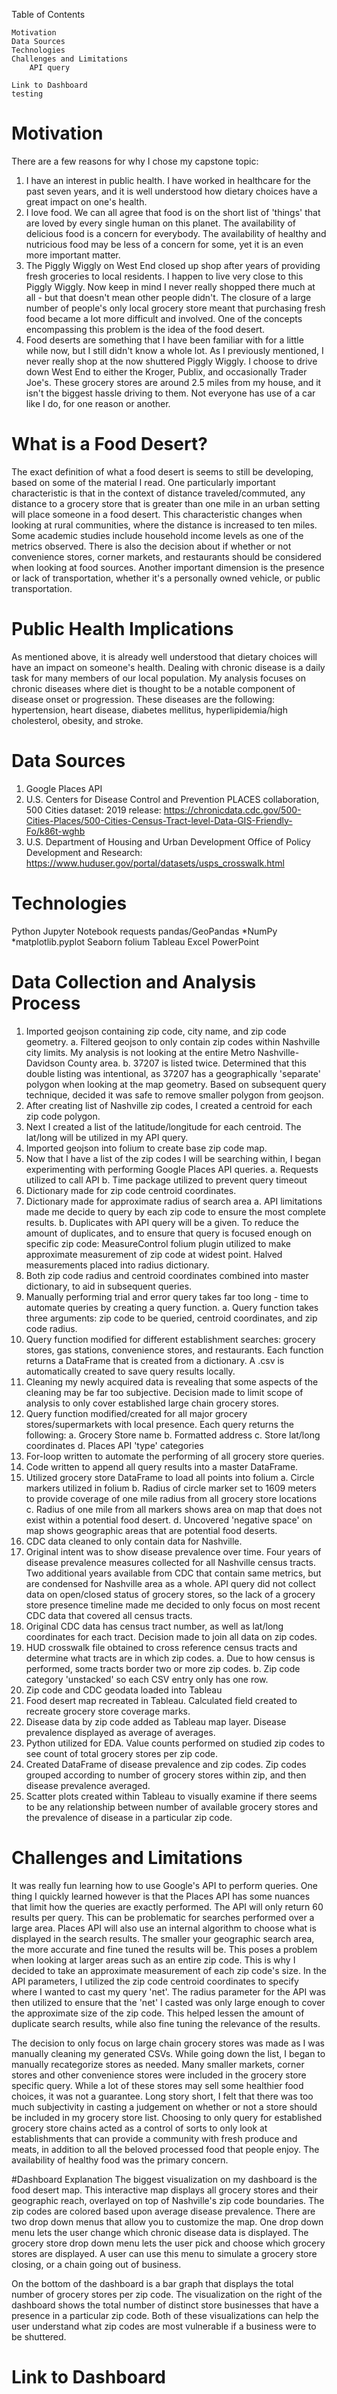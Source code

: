 Table of Contents

    Motivation
    Data Sources
    Technologies
    Challenges and Limitations
        API query

    Link to Dashboard
    testing

# Motivation
There are a few reasons for why I chose my capstone topic:
  1. I have an interest in public health. I have worked in healthcare for the past seven years, and it is well understood how dietary choices have a great impact on one's health.
  2. I love food. We can all agree that food is on the short list of 'things' that are loved by every single human on this planet. The availability of delicious food is a concern for everybody. The availability of healthy and nutricious food may be less of a concern for some, yet it is an even more important matter.
  3. The Piggly Wiggly on West End closed up shop after years of providing fresh groceries to local residents. I happen to live very close to this Piggly Wiggly. Now keep in mind I never really shopped there much at all - but that doesn't mean other people didn't. The closure of a large number of people's only local grocery store meant that purchasing fresh food became a lot more difficult and involved. One of the concepts encompassing this problem is the idea of the food desert.
  4. Food deserts are something that I have been familiar with for a little while now, but I still didn't know a whole lot. As I previously mentioned, I never really shop at the now shuttered Piggly Wiggly. I choose to drive down West End to either the Kroger, Publix, and occasionally Trader Joe's. These grocery stores are around 2.5 miles from my house, and it isn't the biggest hassle driving to them. Not everyone has use of a car like I do, for one reason or another.

# What is a Food Desert?
The exact definition of what a food desert is seems to still be developing, based on some of the material I read. One particularly important characteristic is that in the context of distance traveled/commuted, any distance to a grocery store that is greater than one mile in an urban setting will place someone in a food desert. This characteristic changes when looking at rural communities, where the distance is increased to ten miles. Some academic studies include household income levels as one of the metrics observed. There is also the decision about if whether or not convenience stores, corner markets, and restaurants should be considered when looking at food sources. Another important dimension is the presence or lack of transportation, whether it's a personally owned vehicle, or public transportation.

# Public Health Implications
As mentioned above, it is already well understood that dietary choices will have an impact on someone's health. Dealing with chronic disease is a daily task for many members of our local population. My analysis focuses on chronic diseases where diet is thought to be a notable component of disease onset or progression. These diseases are the following: hypertension, heart disease, diabetes mellitus, hyperlipidemia/high cholesterol, obesity, and stroke.


# Data Sources
1. Google Places API
2. U.S. Centers for Disease Control and Prevention PLACES collaboration, 500 Cities dataset:
                  2019 release: https://chronicdata.cdc.gov/500-Cities-Places/500-Cities-Census-Tract-level-Data-GIS-Friendly-Fo/k86t-wghb
3. U.S. Department of Housing and Urban Development Office of Policy Development and Research: https://www.huduser.gov/portal/datasets/usps_crosswalk.html


# Technologies
Python
Jupyter Notebook
requests
pandas/GeoPandas
*NumPy
*matplotlib.pyplot
Seaborn
folium
Tableau
Excel
PowerPoint




# Data Collection and Analysis Process
1. Imported geojson containing zip code, city name, and zip code geometry.
    a. Filtered geojson to only contain zip codes within Nashville city limits. My analysis is not looking at the entire Metro Nashville-Davidson County area.
    b. 37207 is listed twice. Determined that this double listing was intentional, as 37207 has a geographically 'separate' polygon when looking at the map geometry. Based on subsequent query technique, decided it was safe to remove smaller polygon from geojson.
2. After creating list of Nashville zip codes, I created a centroid for each zip code polygon.
3. Next I created a list of the latitude/longitude for each centroid. The lat/long will be utilized in my API query.
4. Imported geojson into folium to create base zip code map.
5. Now that I have a list of the zip codes I will be searching within, I began experimenting with performing Google Places API queries.
    a. Requests utilized to call API
    b. Time package utilized to prevent query timeout
6. Dictionary made for zip code centroid coordinates.
7. Dictionary made for approximate radius of search area
    a. API limitations made me decide to query by each zip code to ensure the most complete results.
    b. Duplicates with API query will be a given. To reduce the amount of duplicates, and to ensure that query is focused enough on specific zip code: MeasureControl folium plugin utilized to make approximate measurement of zip code at widest point. Halved measurements placed into radius dictionary.
8. Both zip code radius and centroid coordinates combined into master dictionary, to aid in subsequent queries.
9. Manually performing trial and error query takes far too long - time to automate queries by creating a query function.
    a. Query function takes three arguments: zip code to be queried, centroid coordinates, and zip code radius.
10. Query function modified for different establishment searches: grocery stores, gas stations, convenience stores, and restaurants. Each function returns a DataFrame that is created from a dictionary. A .csv is automatically created to save query results locally.
11. Cleaning my newly acquired data is revealing that some aspects of the cleaning may be far too subjective. Decision made to limit scope of analysis to only cover established large chain grocery stores.
12. Query function modified/created for all major grocery stores/supermarkets with local presence.
    Each query returns the following:
      a. Grocery Store name
      b. Formatted address
      c. Store lat/long coordinates
      d. Places API 'type' categories
13. For-loop written to automate the performing of all grocery store queries.
14. Code written to append all query results into a master DataFrame.
15. Utilized grocery store DataFrame to load all points into folium
    a. Circle markers utilized in folium
    b. Radius of circle marker set to 1609 meters to provide coverage of one mile radius from all grocery store locations
    c. Radius of one mile from all markers shows area on map that does not exist within a potential food desert.
    d. Uncovered 'negative space' on map shows geographic areas that are potential food deserts.
16. CDC data cleaned to only contain data for Nashville.
17. Original intent was to show disease prevalence over time. Four years of disease prevalence measures collected for all Nashville census tracts. Two additional years available from CDC that contain same metrics, but are condensed for Nashville area as a whole. API query did not collect data on open/closed status of grocery stores, so the lack of a grocery store presence timeline made me decided to only focus on most recent CDC data that covered all census tracts.
18. Original CDC data has census tract number, as well as lat/long coordinates for each tract. Decision made to join all data on zip codes.
19. HUD crosswalk file obtained to cross reference census tracts and determine what tracts are in which zip codes.
    a. Due to how census is performed, some tracts border two or more zip codes.
    b. Zip code category 'unstacked' so each CSV entry only has one row.
20. Zip code and CDC geodata loaded into Tableau
21. Food desert map recreated in Tableau. Calculated field created to recreate grocery store coverage marks.
22. Disease data by zip code added as Tableau map layer. Disease prevalence displayed as average of averages.
23. Python utilized for EDA. Value counts performed on studied zip codes to see count of total grocery stores per zip code.
24. Created DataFrame of disease prevalence and zip codes. Zip codes grouped according to number of grocery stores within zip, and then disease prevalence averaged.
25. Scatter plots created within Tableau to visually examine if there seems to be any relationship between number of available grocery stores and the prevalence of disease in a particular zip code.

# Challenges and Limitations
  It was really fun learning how to use Google's API to perform queries. One thing I quickly learned however is that the Places API has some nuances that limit how the queries are exactly performed. The API will only return 60 results per query. This can be problematic for searches performed over a large area. Places API will also use an internal algorithm to choose what is displayed in the search results. The smaller your geographic search area, the more accurate and fine tuned the results will be. This poses a problem when looking at larger areas such as an entire zip code. This is why I decided to take an approximate measurement of each zip code's size. In the API parameters, I utilized the zip code centroid coordinates to specify where I wanted to cast my query 'net'. The radius parameter for the API was then utilized to ensure that the 'net' I casted was only large enough to cover the approximate size of the zip code. This helped lessen the amount of duplicate search results, while also fine tuning the relevance of the results.

  The decision to only focus on large chain grocery stores was made as I was manually cleaning my generated CSVs. While going down the list, I began to manually recategorize stores as needed. Many smaller markets, corner stores and other convenience stores were included in the grocery store specific query. While a lot of these stores may sell some healthier food choices, it was not a guarantee. Long story short, I felt that there was too much subjectivity in casting a judgement on whether or not a store should be included in my grocery store list. Choosing to only query for established grocery store chains acted as a control of sorts to only look at establishments that can provide a community with fresh produce and meats, in addition to all the beloved processed food that people enjoy. The availability of healthy food was the primary concern.


#Dashboard Explanation
The biggest visualization on my dashboard is the food desert map. This interactive map displays all grocery stores and their geographic reach, overlayed on top of Nashville's zip code boundaries. The zip codes are colored based upon average disease prevalence. There are two drop down menus that allow you to customize the map. One drop down menu lets the user change which chronic disease data is displayed. The grocery store drop down menu lets the user pick and choose which grocery stores are displayed. A user can use this menu to simulate a grocery store closing, or a chain going out of business.

On the bottom of the dashboard is a bar graph that displays the total number of grocery stores per zip code. The visualization on the right of the dashboard shows the total number of distinct store businesses that have a presence in a particular zip code. Both of these visualizations can help the user understand what zip codes are most vulnerable if a business were to be shuttered.

# Link to Dashboard
